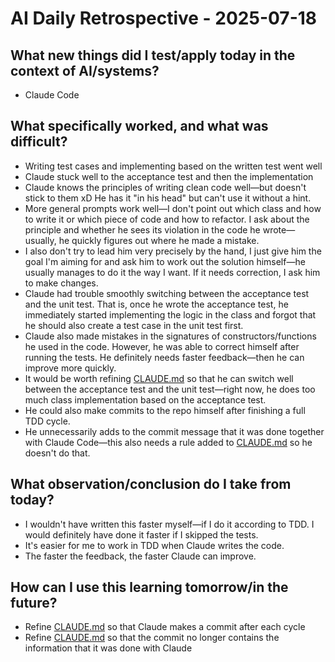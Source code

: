 # AI Daily Retrospective - 2025-07-18

## **What new things did I test/apply today in the context of AI/systems?**

- Claude Code

## **What specifically worked, and what was difficult?**

- Writing test cases and implementing based on the written test went well
- Claude stuck well to the acceptance test and then the implementation
- Claude knows the principles of writing clean code well—but doesn't stick to them xD He has it "in his head" but can't use it without a hint.
- More general prompts work well—I don't point out which class and how to write it or which piece of code and how to refactor. I ask about the principle and whether he sees its violation in the code he wrote—usually, he quickly figures out where he made a mistake.
- I also don't try to lead him very precisely by the hand, I just give him the goal I'm aiming for and ask him to work out the solution himself—he usually manages to do it the way I want. If it needs correction, I ask him to make changes.
- Claude had trouble smoothly switching between the acceptance test and the unit test. That is, once he wrote the acceptance test, he immediately started implementing the logic in the class and forgot that he should also create a test case in the unit test first.
- Claude also made mistakes in the signatures of constructors/functions he used in the code. However, he was able to correct himself after running the tests. He definitely needs faster feedback—then he can improve more quickly.
- It would be worth refining [CLAUDE.md](http://CLAUDE.md) so that he can switch well between the acceptance test and the unit test—right now, he does too much class implementation based on the acceptance test.
- He could also make commits to the repo himself after finishing a full TDD cycle.
- He unnecessarily adds to the commit message that it was done together with Claude Code—this also needs a rule added to [CLAUDE.md](http://CLAUDE.md) so he doesn't do that.

## **What observation/conclusion do I take from today?**

- I wouldn't have written this faster myself—if I do it according to TDD. I would definitely have done it faster if I skipped the tests.
- It's easier for me to work in TDD when Claude writes the code.
- The faster the feedback, the faster Claude can improve.

## **How can I use this learning tomorrow/in the future?**

- Refine [CLAUDE.md](http://CLAUDE.md) so that Claude makes a commit after each cycle
- Refine [CLAUDE.md](http://CLAUDE.md) so that the commit no longer contains the information that it was done with Claude
